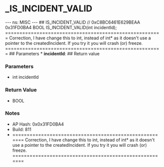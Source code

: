 # _IS_INCIDENT_VALID

--- ns: MISC --- ## IS_INCIDENT_VALID  // 0xC8BC6461E629BEAA 0x31FD0BA4 BOOL IS_INCIDENT_VALID(int incidentId);  ======================================================= Correction, I have change this to int, instead of int* as it doesn't use a pointer to the createdIncident. If you try it you will crash (or) freeze. =======================================================  ## Parameters * **incidentId**:  ## Return value

### Parameters
* int incidentId

### Return Value
* BOOL

### Notes
* AP Hash: 0x0x31FD0BA4
* Build: 811
* =======================================================
Correction, I have change this to int, instead of int*
as it doesn't use a pointer to the createdIncident.
If you try it you will crash (or) freeze.
=======================================================

